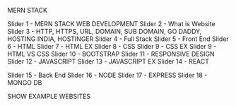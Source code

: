MERN STACK 

Slider 1 - MERN STACK WEB DEVELOPMENT 
Slider 2 - What is Website 
Slider 3 - HTTP, HTTPS, URL, DOMAIN, SUB DOMAIN, GO DADDY, HOSTING INDIA, HOSTINGER
Slider 4 - Full Stack 
Slider 5 - Front End 
Slider 6 - HTML 
Slider 7 - HTML EX 
Slider 8 - CSS 
Slider 9 - CSS EX 
Slider 9 - HTML VS CSS 
Slider 10 - BOOTSTRAP 
Slider 11 - RESPONSIVE DESIGN 
Slider 12 - JAVASCRIPT 
Slider 13 - JAVASCRIPT EX 
Slider 14 - REACT 

Slider 15 - Back End 
Slider 16 - NODE 
Slider 17 - EXPRESS
Slider 18 - MONGO DB 

SHOW EXAMPLE WEBSITES 